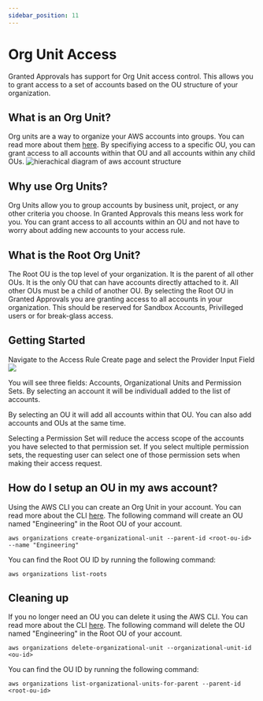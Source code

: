 ```yaml
---
sidebar_position: 11
---
```


# Org Unit Access

Granted Approvals has support for Org Unit access control. This allows you to grant access to a set of accounts based on the OU structure of your organization.

## What is an Org Unit?
Org units are a way to organize your AWS accounts into groups. You can read more about them [here](https://docs.aws.amazon.com/organizations/latest/userguide/orgs_manage_ous.html). By specifiying access to a specific OU, you can grant access to all accounts within that OU and all accounts within any child OUs.
![hierachical diagram of aws account structure](/img/org-units/structure.png)

## Why use Org Units?
Org Units allow you to group accounts by business unit, project, or any other criteria you choose. In Granted Approvals this means less work for you. You can grant access to all accounts within an OU and not have to worry about adding new accounts to your access rule.

## What is the Root Org Unit?
The Root OU is the top level of your organization. It is the parent of all other OUs. It is the only OU that can have accounts directly attached to it. All other OUs must be a child of another OU. By selecting the Root OU in Granted Approvals you are granting access to all accounts in your organization. This should be reserved for Sandbox Accounts, Privilleged users or for break-glass access.

## Getting Started
Navigate to the Access Rule Create page and select the Provider Input Field 
![](/img/org-units/1.png)

You will see three fields: Accounts, Organizational Units and Permission Sets. By selecting an account it will be individuall added to the list of accounts. 

By selecting an OU it will add all accounts within that OU. You can also add accounts and OUs at the same time. 

Selecting a Permission Set will reduce the access scope of the accounts you have selected to that permission set. If you select multiple permission sets, the requesting user can select one of those permission sets when making their access request.

## How do I setup an OU in my aws account?
Using the AWS CLI you can create an Org Unit in your account. You can read more about the CLI [here](https://docs.aws.amazon.com/cli/latest/reference/organizations/create-organizational-unit.html). The following command will create an OU named "Engineering" in the Root OU of your account.
```
aws organizations create-organizational-unit --parent-id <root-ou-id> --name "Engineering"
```
You can find the Root OU ID by running the following command:
```
aws organizations list-roots
```

## Cleaning up
If you no longer need an OU you can delete it using the AWS CLI. You can read more about the CLI [here](https://docs.aws.amazon.com/cli/latest/reference/organizations/delete-organizational-unit.html). The following command will delete the OU named "Engineering" in the Root OU of your account.
```
aws organizations delete-organizational-unit --organizational-unit-id <ou-id>
```
You can find the OU ID by running the following command:
```
aws organizations list-organizational-units-for-parent --parent-id <root-ou-id>
```